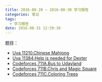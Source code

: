 ```yaml
---
title: 2016-08-28 ~ 2016-08-30 学习报告
categories: 笔记
tags:
  - 学习报告
date: 2016-08-31 12:59:10
---
```


题目： 
 - [Uva 11210.Chinese Mahjong](/post/Uva/11210.html)
 - [Uva 11384.Help is needed for Dexter](/post/Uva/11384.html)
 - [Codeforces 711A.Bus to Udayland](/post/Codeforces/711A.html)
 - [Codeforces 711B.Chris and Magic Square](/post/Codeforces/711B.html)
 - [Codeforces 711C.Coloring Trees](/post/Codeforces/711C.html)
 <!--more-->